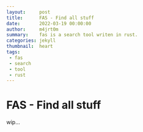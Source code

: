 ```yaml
---
layout:     post
title:      FAS - Find all stuff
date:       2022-03-19 00:00:00
author:     m4jrt0m
summary:    fas is a search tool writen in rust.
categories: jekyll
thumbnail:  heart
tags:
 - fas
 - search
 - tool
 - rust
---
```


# FAS - Find all stuff

wip...

